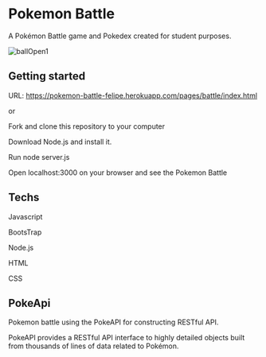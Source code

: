 # Pokemon Battle 
A Pokémon Battle game and Pokedex created for student purposes.

![ballOpen1](https://user-images.githubusercontent.com/57718840/113046816-e0494a00-9176-11eb-9251-576ab70dea62.png)



## Getting started 

URL: https://pokemon-battle-felipe.herokuapp.com/pages/battle/index.html

or

Fork and clone this repository to your computer

Download Node.js and install it.

Run node server.js

Open localhost:3000 on your browser and see the Pokemon Battle

## Techs

Javascript

BootsTrap

Node.js

HTML

CSS

## PokeApi
Pokemon battle using the PokeAPI for constructing RESTful API.


PokeAPI provides a RESTful API interface to highly detailed objects built from thousands of lines of data related to Pokémon.


